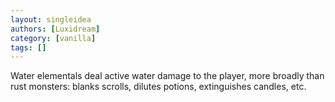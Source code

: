 ```yaml
---
layout: singleidea
authors: [Luxidream]
category: [vanilla]
tags: []
---
```

Water elementals deal active water damage to the player, more broadly than rust monsters: blanks scrolls, dilutes potions, extinguishes candles, etc.
